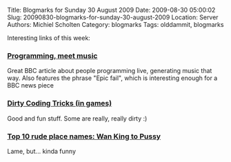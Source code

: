 Title: Blogmarks for Sunday 30 August 2009
Date: 2009-08-30 05:00:02
Slug: 20090830-blogmarks-for-sunday-30-august-2009
Location: Server
Authors: Michiel Scholten
Category: blogmarks
Tags: olddammit, blogmarks

<p>Interesting links of this week:</p>
<h3><a href="http://news.bbc.co.uk/2/hi/technology/8221235.stm">Programming, meet music</a></h3>
<p>Great BBC article about people programming live, generating music that way. Also features the phrase "Epic fail", which is interesting enough for a BBC news piece</p>
<h3><a href="http://www.gamasutra.com/view/feature/4111/dirty_coding_tricks.php">Dirty Coding Tricks (in games)</a></h3>
<p>Good and fun stuff. Some are really, really dirty :)</p>
<h3><a href="http://newslite.tv/2009/08/23/top-10-rude-place-names-wan-ki.html">Top 10 rude place names: Wan King to Pussy</a></h3>
<p>Lame, but... kinda funny</p>
